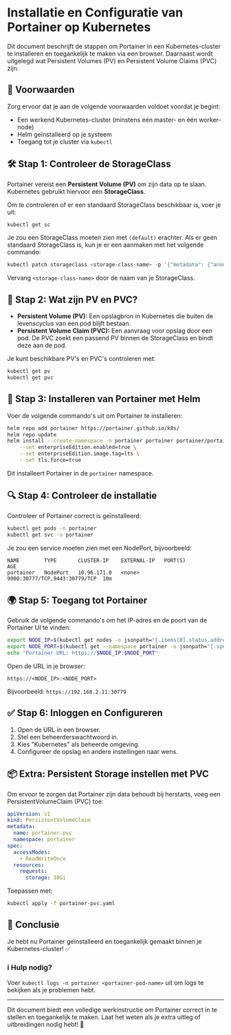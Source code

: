 # Installatie en Configuratie van Portainer op Kubernetes

Dit document beschrijft de stappen om Portainer in een Kubernetes-cluster te installeren en toegankelijk te maken via een browser. Daarnaast wordt uitgelegd wat Persistent Volumes (PV) en Persistent Volume Claims (PVC) zijn.

## 📌 Voorwaarden
Zorg ervoor dat je aan de volgende voorwaarden voldoet voordat je begint:
- Een werkend Kubernetes-cluster (minstens één master- en één worker-node)
- Helm geïnstalleerd op je systeem
- Toegang tot je cluster via `kubectl`

## 🛠 Stap 1: Controleer de StorageClass
Portainer vereist een **Persistent Volume (PV)** om zijn data op te slaan. Kubernetes gebruikt hiervoor een **StorageClass**.

Om te controleren of er een standaard StorageClass beschikbaar is, voer je uit:
```sh
kubectl get sc
```
Je zou een StorageClass moeten zien met `(default)` erachter. Als er geen standaard StorageClass is, kun je er een aanmaken met het volgende commando:
```sh
kubectl patch storageclass <storage-class-name> -p '{"metadata": {"annotations":{"storageclass.kubernetes.io/is-default-class":"true"}}}'
```
Vervang `<storage-class-name>` door de naam van je StorageClass.

## 📂 Stap 2: Wat zijn PV en PVC?
- **Persistent Volume (PV):** Een opslagbron in Kubernetes die buiten de levenscyclus van een pod blijft bestaan.
- **Persistent Volume Claim (PVC):** Een aanvraag voor opslag door een pod. De PVC zoekt een passend PV binnen de StorageClass en bindt deze aan de pod.

Je kunt beschikbare PV's en PVC's controleren met:
```sh
kubectl get pv
kubectl get pvc
```

## 🚀 Stap 3: Installeren van Portainer met Helm
Voer de volgende commando's uit om Portainer te installeren:
```sh
helm repo add portainer https://portainer.github.io/k8s/
helm repo update
helm install --create-namespace -n portainer portainer portainer/portainer \
    --set enterpriseEdition.enabled=true \
    --set enterpriseEdition.image.tag=lts \
    --set tls.force=true
```
Dit installeert Portainer in de `portainer` namespace.

## 🔍 Stap 4: Controleer de installatie
Controleer of Portainer correct is geïnstalleerd:
```sh
kubectl get pods -n portainer
kubectl get svc -n portainer
```
Je zou een service moeten zien met een NodePort, bijvoorbeeld:
```
NAME        TYPE       CLUSTER-IP    EXTERNAL-IP   PORT(S)                      AGE
portainer   NodePort   10.96.171.0   <none>        9000:30777/TCP,9443:30779/TCP  10m
```

## 🌍 Stap 5: Toegang tot Portainer
Gebruik de volgende commando's om het IP-adres en de poort van de Portainer UI te vinden:
```sh
export NODE_IP=$(kubectl get nodes -o jsonpath="{.items[0].status.addresses[0].address}")
export NODE_PORT=$(kubectl get --namespace portainer -o jsonpath="{.spec.ports[1].nodePort}" services portainer)
echo "Portainer URL: https://$NODE_IP:$NODE_PORT"
```
Open de URL in je browser:
```
https://<NODE_IP>:<NODE_PORT>
```
Bijvoorbeeld: `https://192.168.2.11:30779`

## ✅ Stap 6: Inloggen en Configureren
1. Open de URL in een browser.
2. Stel een beheerderswachtwoord in.
3. Kies "Kubernetes" als beheerde omgeving.
4. Configureer de opslag en andere instellingen naar wens.

## 📦 Extra: Persistent Storage instellen met PVC
Om ervoor te zorgen dat Portainer zijn data behoudt bij herstarts, voeg een PersistentVolumeClaim (PVC) toe:
```yaml
apiVersion: v1
kind: PersistentVolumeClaim
metadata:
  name: portainer-pvc
  namespace: portainer
spec:
  accessModes:
    - ReadWriteOnce
  resources:
    requests:
      storage: 10Gi
```
Toepassen met:
```sh
kubectl apply -f portainer-pvc.yaml
```

## 🎉 Conclusie
Je hebt nu Portainer geïnstalleerd en toegankelijk gemaakt binnen je Kubernetes-cluster! ✅

### ℹ️ Hulp nodig?
Voer `kubectl logs -n portainer <portainer-pod-name>` uit om logs te bekijken als je problemen hebt.

---

Dit document biedt een volledige werkinstructie om Portainer correct in te stellen en toegankelijk te maken. Laat het weten als je extra uitleg of uitbreidingen nodig hebt! 🚀


